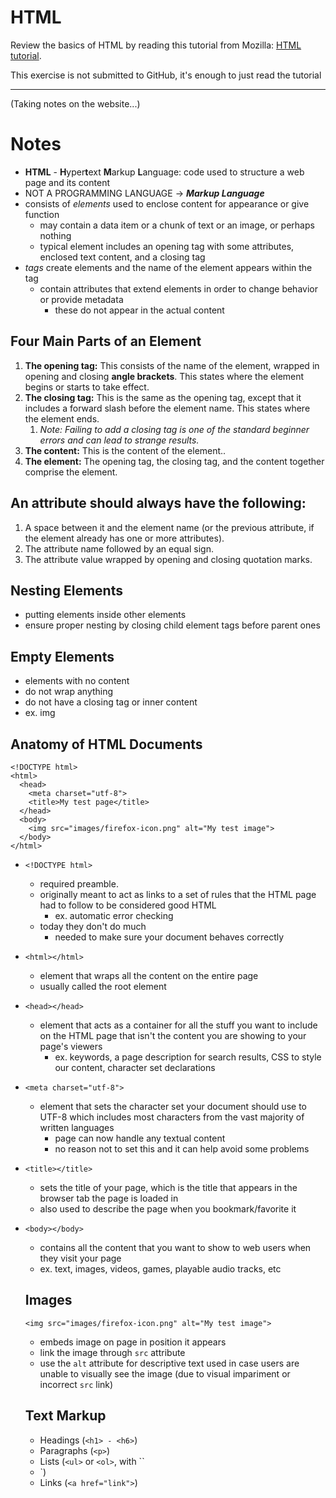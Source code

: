 # HTML

Review the basics of HTML by reading this tutorial from Mozilla: [HTML tutorial](https://developer.mozilla.org/en-US/docs/Learn/Getting_started_with_the_web/HTML_basics).

This exercise is not submitted to GitHub, it's enough to just read the tutorial

---

(Taking notes on the website...)

# Notes

- **HTML** - **H**yper**t**ext **M**arkup **L**anguage: code used to structure a web page and its content
- NOT A PROGRAMMING LANGUAGE -> **_Markup Language_**
- consists of _elements_ used to enclose content for appearance or give function
  - may contain a data item or a chunk of text or an image, or perhaps nothing
  - typical element includes an opening tag with some attributes, enclosed text content, and a closing tag
- _tags_ create elements and the name of the element appears within the tag
  - contain attributes that extend elements in order to change behavior or provide metadata
    - these do not appear in the actual content

## Four Main Parts of an Element

1. **The opening tag:** This consists of the name of the element, wrapped in opening and closing **angle brackets**. This states where the element begins or starts to take effect.
1. **The closing tag:** This is the same as the opening tag, except that it includes a forward slash before the element name. This states where the element ends.
   1. _Note: Failing to add a closing tag is one of the standard beginner errors and can lead to strange results._
1. **The content:** This is the content of the element..
1. **The element:** The opening tag, the closing tag, and the content together comprise the element.

## An attribute should always have the following:

1. A space between it and the element name (or the previous attribute, if the element already has one or more attributes).
1. The attribute name followed by an equal sign.
1. The attribute value wrapped by opening and closing quotation marks.

## Nesting Elements

- putting elements inside other elements
- ensure proper nesting by closing child element tags before parent ones

## Empty Elements

- elements with no content
- do not wrap anything
- do not have a closing tag or inner content
- ex. img

## Anatomy of HTML Documents

```
<!DOCTYPE html>
<html>
  <head>
    <meta charset="utf-8">
    <title>My test page</title>
  </head>
  <body>
    <img src="images/firefox-icon.png" alt="My test image">
  </body>
</html>
```

- `<!DOCTYPE html>`
  - required preamble.
  - originally meant to act as links to a set of rules that the HTML page had to follow to be considered good HTML
    - ex. automatic error checking
  - today they don't do much
    - needed to make sure your document behaves correctly
- `<html></html>`
  - element that wraps all the content on the entire page
  - usually called the root element
- `<head></head>`
  - element that acts as a container for all the stuff you want to include on the HTML page that isn't the content you are showing to your page's viewers
    - ex. keywords, a page description for search results, CSS to style our content, character set declarations
- `<meta charset="utf-8">`
  - element that sets the character set your document should use to UTF-8 which includes most characters from the vast majority of written languages
    - page can now handle any textual content
    - no reason not to set this and it can help avoid some problems
- `<title></title>`
  - sets the title of your page, which is the title that appears in the browser tab the page is loaded in
  - also used to describe the page when you bookmark/favorite it
- `<body></body>`

  - contains all the content that you want to show to web users when they visit your page
  - ex. text, images, videos, games, playable audio tracks, etc

  ## Images

  ```
  <img src="images/firefox-icon.png" alt="My test image">
  ```

  - embeds image on page in position it appears
  - link the image through `src` attribute
  - use the `alt` attribute for descriptive text used in case users are unable to visually see the image (due to visual impariment or incorrect `src` link)

  ## Text Markup

  - Headings (`<h1> - <h6>`)
  - Paragraphs (`<p>`)
  - Lists (`<ul>` or `<ol>`, with ``<li>`)
  - Links (`<a href="link">`)
